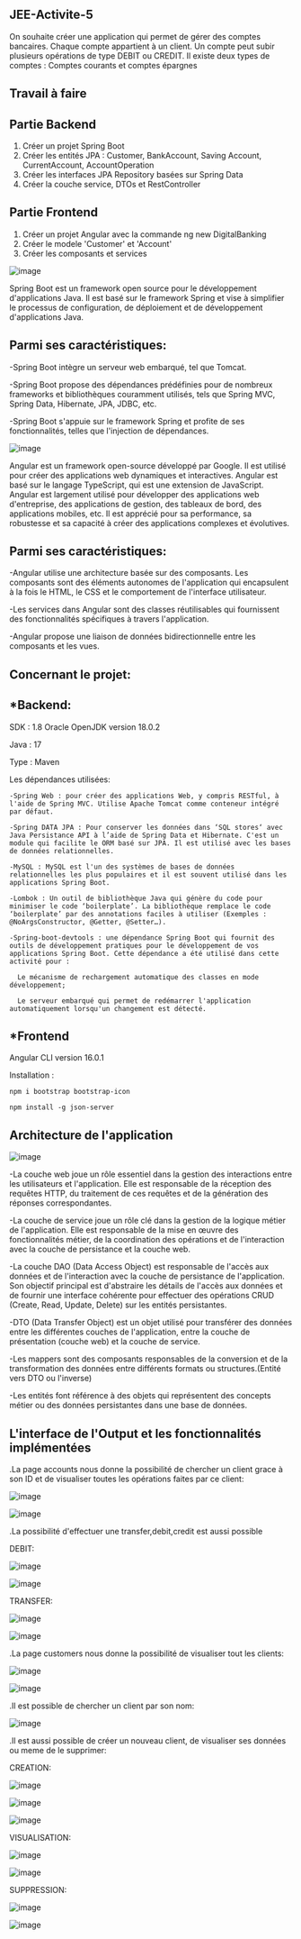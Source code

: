 JEE-Activite-5
-
On souhaite créer une application qui permet de gérer des comptes bancaires. Chaque compte appartient à un client. 
Un compte peut subir plusieurs opérations de type DEBIT ou CREDIT. Il existe deux types de comptes : Comptes courants et comptes épargnes

Travail à faire
-
Partie Backend
-
1. Créer un projet Spring Boot
2. Créer les entités JPA : Customer, BankAccount, Saving Account, CurrentAccount, AccountOperation
3. Créer les interfaces JPA Repository basées sur Spring Data
4. Créer la couche service, DTOs et RestController

Partie Frontend
-
1. Créer un projet Angular avec la commande ng new DigitalBanking
2. Créer le modele 'Customer' et 'Account'
3. Créer les composants et services


![image](https://github.com/Moujoudrana/Atelier5_JEE_FinalProjectDigitalBanking/assets/93864104/9a8bf6c6-cde8-4833-9c9f-a637eb89d7da)

Spring Boot est un framework open source pour le développement d'applications Java.
Il est basé sur le framework Spring et vise à simplifier le processus de configuration, de déploiement et de développement d'applications Java.

Parmi ses caractéristiques:
-
  -Spring Boot intègre un serveur web embarqué, tel que Tomcat.
  
  -Spring Boot propose des dépendances prédéfinies pour de nombreux frameworks et bibliothèques couramment utilisés, tels que Spring MVC, Spring Data, Hibernate, JPA, JDBC, etc.
  
  -Spring Boot s'appuie sur le framework Spring et profite de ses fonctionnalités, telles que l'injection de dépendances.

![image](https://github.com/Moujoudrana/Atelier5_JEE_FinalProjectDigitalBanking/assets/93864104/9d7f0aba-f5d3-4d2f-a058-5bb5b20633d1)

Angular est un framework open-source développé par Google. Il est utilisé pour créer des applications web dynamiques et interactives. Angular est basé sur le langage TypeScript, qui est une extension de JavaScript.
Angular est largement utilisé pour développer des applications web d'entreprise, des applications de gestion, des tableaux de bord, des applications mobiles, etc. Il est apprécié pour sa performance, sa robustesse et sa capacité à créer des applications complexes et évolutives.

Parmi ses caractéristiques:
-
  -Angular utilise une architecture basée sur des composants. Les composants sont des éléments autonomes de l'application qui encapsulent à la fois le HTML, le CSS et le comportement de l'interface utilisateur.
  
  -Les services dans Angular sont des classes réutilisables qui fournissent des fonctionnalités spécifiques à travers l'application.
  
  -Angular propose une liaison de données bidirectionnelle entre les composants et les vues.
  
Concernant le projet:
-
*Backend:
-
SDK : 1.8 Oracle OpenJDK version 18.0.2

Java : 17

Type : Maven

Les dépendances utilisées:

    -Spring Web : pour créer des applications Web, y compris RESTful, à l'aide de Spring MVC. Utilise Apache Tomcat comme conteneur intégré par défaut.

    -Spring DATA JPA : Pour conserver les données dans ‘SQL stores‘ avec Java Persistance API à l’aide de Spring Data et Hibernate. C'est un module qui facilite le ORM basé sur JPA. Il est utilisé avec les bases de données relationnelles.

    -MySQL : MySQL est l'un des systèmes de bases de données relationnelles les plus populaires et il est souvent utilisé dans les applications Spring Boot.

    -Lombok : Un outil de bibliothèque Java qui génère du code pour minimiser le code ‘boilerplate’. La bibliothèque remplace le code ‘boilerplate’ par des annotations faciles à utiliser (Exemples : @NoArgsConstructor, @Getter, @Setter…).

    -Spring-boot-devtools : une dépendance Spring Boot qui fournit des outils de développement pratiques pour le développement de vos applications Spring Boot. Cette dépendance a été utilisé dans cette activité pour :
    
      Le mécanisme de rechargement automatique des classes en mode développement;
      
      Le serveur embarqué qui permet de redémarrer l'application automatiquement lorsqu'un changement est détecté.

*Frontend
-
Angular CLI version 16.0.1

Installation :

    npm i bootstrap bootstrap-icon
    
    npm install -g json-server
    
    
Architecture de l'application
-

![image](https://github.com/Moujoudrana/Atelier5_JEE_FinalProjectDigitalBanking/assets/93864104/8d81c06f-487d-4289-8b6e-db47bcb494df)

-La couche web joue un rôle essentiel dans la gestion des interactions entre les utilisateurs et l'application. Elle est responsable de la réception des requêtes HTTP, du traitement de ces requêtes et de la génération des réponses correspondantes.

-La couche de service joue un rôle clé dans la gestion de la logique métier de l'application. Elle est responsable de la mise en œuvre des fonctionnalités métier, de la coordination des opérations et de l'interaction avec la couche de persistance et la couche web.

-La couche DAO (Data Access Object) est responsable de l'accès aux données et de l'interaction avec la couche de persistance de l'application. Son objectif principal est d'abstraire les détails de l'accès aux données et de fournir une interface cohérente pour effectuer des opérations CRUD (Create, Read, Update, Delete) sur les entités persistantes.

-DTO (Data Transfer Object) est un objet utilisé pour transférer des données entre les différentes couches de l'application, entre la couche de présentation (couche web) et la couche de service.

-Les mappers sont des composants responsables de la conversion et de la transformation des données entre différents formats ou structures.(Entité vers DTO ou l'inverse)

-Les entités font référence à des objets qui représentent des concepts métier ou des données persistantes dans une base de données.

L'interface de l'Output et les fonctionnalités implémentées
-

  .La page accounts nous donne la possibilité de chercher un client grace à son ID et de visualiser toutes les opérations faites par ce client:

![image](https://github.com/Moujoudrana/Atelier5_JEE_FinalProjectDigitalBanking/assets/93864104/2521776a-57dd-44ef-b310-7a6554c4abea)


![image](https://github.com/Moujoudrana/Atelier5_JEE_FinalProjectDigitalBanking/assets/93864104/6caac281-77e4-480d-9bdc-90b5b3ca4649)

  .La possibilité d'effectuer une transfer,debit,credit est aussi possible

  DEBIT:

![image](https://github.com/Moujoudrana/Atelier5_JEE_FinalProjectDigitalBanking/assets/93864104/25eebd2e-9d52-41b7-8e09-d70679c2e461)

![image](https://github.com/Moujoudrana/Atelier5_JEE_FinalProjectDigitalBanking/assets/93864104/33500a57-e15a-4f50-9f60-4e4604c2c987)

  TRANSFER:

![image](https://github.com/Moujoudrana/Atelier5_JEE_FinalProjectDigitalBanking/assets/93864104/62b2c55a-2455-4a66-9392-39392a20996d)

![image](https://github.com/Moujoudrana/Atelier5_JEE_FinalProjectDigitalBanking/assets/93864104/806d16ca-0257-47f5-aaca-888c08239c70)


  .La page customers nous donne la possibilité de visualiser tout les clients:

![image](https://github.com/Moujoudrana/Atelier5_JEE_FinalProjectDigitalBanking/assets/93864104/f6677905-112a-4901-bdea-5d1d5dccbc3e)

![image](https://github.com/Moujoudrana/Atelier5_JEE_FinalProjectDigitalBanking/assets/93864104/5eaee961-d3be-419d-8616-76f490a538e6)

  .Il est possible de chercher un client par son nom:

  ![image](https://github.com/Moujoudrana/Atelier5_JEE_FinalProjectDigitalBanking/assets/93864104/15503986-95b9-48cd-b072-8c37e53f35ad)

  .Il est aussi possible de créer un nouveau client, de visualiser ses données ou meme de le supprimer:

  CREATION:

  ![image](https://github.com/Moujoudrana/Atelier5_JEE_FinalProjectDigitalBanking/assets/93864104/82e3a291-5356-43ca-8f41-6eec1fc0cfd0)

  ![image](https://github.com/Moujoudrana/Atelier5_JEE_FinalProjectDigitalBanking/assets/93864104/faa717c8-78ed-4ebe-8a16-faa8c4d146f3)

  ![image](https://github.com/Moujoudrana/Atelier5_JEE_FinalProjectDigitalBanking/assets/93864104/d7252bf1-a2ac-43ef-9dc7-9b4c48f89fc0)

  VISUALISATION:

  ![image](https://github.com/Moujoudrana/Atelier5_JEE_FinalProjectDigitalBanking/assets/93864104/84b417d1-44aa-44c9-9ae8-626fefe9ed05)

  ![image](https://github.com/Moujoudrana/Atelier5_JEE_FinalProjectDigitalBanking/assets/93864104/47ba752d-d558-47b4-9f07-1e7b8b6968e9)

  SUPPRESSION:

![image](https://github.com/Moujoudrana/Atelier5_JEE_FinalProjectDigitalBanking/assets/93864104/fa8693da-e1ba-4f4d-a843-64021f4a5b1b)

![image](https://github.com/Moujoudrana/Atelier5_JEE_FinalProjectDigitalBanking/assets/93864104/66cef9b0-57b1-497a-80d3-27823e43f4f3)


  















